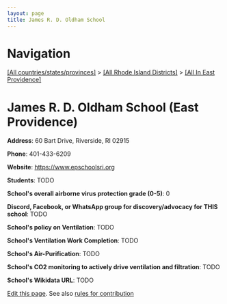 ```yaml
---
layout: page
title: James R. D. Oldham School
---
```

# Navigation

[[All countries/states/provinces]](../../..) > [[All Rhode Island Districts]](../..) > [[All In East Providence]](..)

# James R. D. Oldham School (East Providence)

**Address**: 60 Bart Drive, Riverside, RI 02915

**Phone**: 401-433-6209

**Website**: <https://www.epschoolsri.org>

**Students**: TODO

**School's overall airborne virus protection grade (0-5)**: 0

**Discord, Facebook, or WhatsApp group for discovery/advocacy for THIS school**: TODO

**School's policy on Ventilation**: TODO

**School's Ventilation Work Completion**: TODO

**School's Air-Purification**: TODO

**School's CO2 monitoring to actively drive ventilation and filtration**: TODO

**School's Wikidata URL**: TODO


[Edit this page](https://github.com/ventilate-schools/RI/edit/main/./East_Providence/James_R._D._Oldham_School.md). See also [rules for contribution](../../../contribution-rules/)